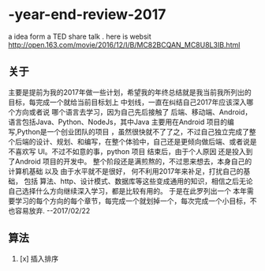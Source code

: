 # -year-end-review-2017
a idea form a TED share talk . here is websit http://open.163.com/movie/2016/12/I/B/MC82BCQAN_MC8U8L3IB.html


## 关于
主要是提前为我的2017年做一些计划，希望我的年终总结就是我当前我所列出的目标，每完成一个就给当前目标划上 中划线，一直在纠结自己2017年应该深入哪个方向或者说
哪个语言去学习，因为自己先后接触了 后端、移动端、Android，语言包括Java、Python、NodeJs，其中Java 主要用在Android 项目的编写,Python是一个创业团队的项目
，虽然很快就不了了之，不过自己独立完成了整个后端的设计、规划、和编写，在整个体验中，自己还是更倾向做后端、或者说是不喜欢写 UI。不过不如意的事，python 项目
结束后，由于个人原因 还是投入到了Android 项目的开发中。 整个阶段还是满煎熬的，不过思来想去，本身自己的计算机基础 以及 由于水平就不是很好，
何不利用2017年来补足，打扰自己的基础， 包括 算法、http、设计模式、数据库等这些变成通用的知识，相信之后无论自己选择什么方向继续深入学习，都是比较有用的。
于是在此罗列出一个 本年需要学习的每个方向的每个章节，每完成一个就划掉一个，每次完成一个小目标，不也容易放弃. 
                                                    --2017/02/22


## 算法
1. [x] 插入排序
